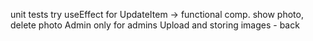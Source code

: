 unit tests
try useEffect for UpdateItem -> functional comp.
show photo, delete photo
Admin only for admins
Upload and storing images - back